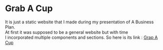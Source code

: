 # Grab A Cup

It is just a static website that I made during my presentation of A Business Plan.<br>
At first it was supposed to be a general website but with time<br>
I incorporated multiple components and sections. So here is its link :   <a href="">Grap A Cup</a> 